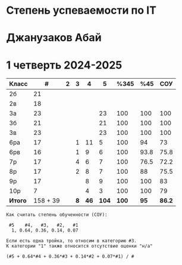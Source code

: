 # Степень успеваемости по IT
# Джанузаков Абай
# 1 четверть 2024-2025

| Класс     | #        | 2   | 3     | 4      | 5       | %345    | %45    | СОУ      |
| --------- | -------- | --- | ----- | ------ | ------- | ------- | ------ | -------- |
| 2б        | 21       |     |       |        |         |         |        |          |
| 2в        | 18       |     |       |        |         |         |        |          |
| 3а        | 23       |     |       |        | 23      | 100     | 100    | 100      |
| 3б        | 21       |     |       |        | 21      | 100     | 100    | 100      |
| 3в        | 23       |     |       |        | 23      | 100     | 100    | 100      |
| 6ра       | 17       |     | 1     | 11     | 5       | 100     | 94     | 73       |
| 6рв       | 16       |     | 1     | 9      | 6       | 100     | 93.8   | 75.8     |
| 7р        | 17       |     | 4     | 6      | 7       | 100     | 76.5   | 72.2     |
| 8р        | 17       |     | 2     | 8      | 7       | 100     | 88     | 75.5     |
| 9р        | 17       |     |       | 8      | 9       | 100     | 100    | 83       |
| 10р       | 7        |     |       | 4      | 3       | 100     | 100    | 79       |
| **Итого** | 158 + 39 |     | **8** | **46** | **104** | **100** | **95** | **86.2** |

```
Как считать степень обученности (СОУ):

 #5    #4,   #3,   #2,   #1
  1, 0.64, 0.36, 0.14, 0.07

Если есть одна тройка, то относим в категорию #3.
К категории "1" также относится отсутствие оценки "н/а"

(#5 + 0.64*#4 + 0.36*#3 + 0.14*#2 + 0.07*#1) / #
```
